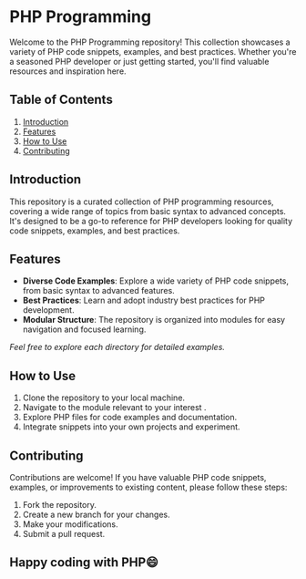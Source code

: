 # PHP Programming

Welcome to the PHP Programming repository! This collection showcases a variety of PHP code snippets, examples, and best practices. Whether you're a seasoned PHP developer or just getting started, you'll find valuable resources and inspiration here.

## Table of Contents

1. [Introduction](#introduction)
2. [Features](#features)
3. [How to Use](#how-to-use)
4. [Contributing](#contributing)

## Introduction

This repository is a curated collection of PHP programming resources, covering a wide range of topics from basic syntax to advanced concepts. It's designed to be a go-to reference for PHP developers looking for quality code snippets, examples, and best practices.

## Features

- **Diverse Code Examples**: Explore a wide variety of PHP code snippets, from basic syntax to advanced features.
- **Best Practices**: Learn and adopt industry best practices for PHP development.
- **Modular Structure**: The repository is organized into modules for easy navigation and focused learning.

*Feel free to explore each directory for detailed examples.*

## How to Use

1. Clone the repository to your local machine.
2. Navigate to the module relevant to your interest .
3. Explore PHP files for code examples and documentation.
4. Integrate snippets into your own projects and experiment.

## Contributing

Contributions are welcome! If you have valuable PHP code snippets, examples, or improvements to existing content, please follow these steps:

1. Fork the repository.
2. Create a new branch for your changes.
3. Make your modifications.
4. Submit a pull request.

## Happy coding with PHP😄
